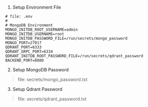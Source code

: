 1. Setup Environment File

```env
# file: .env
#
# MongoDB Environment
MONGO_INITDB_ROOT_USERNAME=admin
MONGO_INITDB_USERNAME=root
MONGO_INITDB_PASSWORD_FILE=/run/secrets/mongo_password
MONGO_PORT=27017
QDRANT_PORT=6333
QDRANT_GRPC_PORT=6334
QDRANT_INITDB_ROOT_PASSWORD_FILE=/run/secrets/qdrant_password
BACKEND_PORT=8080
```

2. Setup MongoDB Password

> file: secrets/mongo_password.txt

3. Setup Qdrant Password

> file: secrets/qdrant_password.txt
